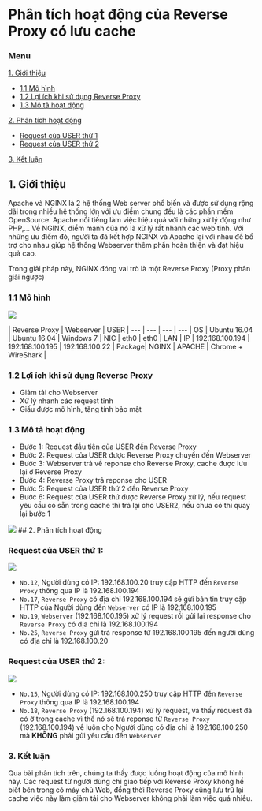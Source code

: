 # Phân tích hoạt động của Reverse Proxy có lưu cache

### Menu

[1. Giới thiệu ](#1)

- [1.1 Mô hình ](#1.1)
- [1.2 Lợi ích khi sử dụng Reverse Proxy ](#1.2)
- [1.3 Mô tả hoạt động ](#1.3)

[2. Phân tích hoạt động ](#2)

- [Request của USER thứ 1](#2.1)
- [Request của USER thứ 2](#2.2)

[3. Kết luận](#3)

<a name="1"></a>
## 1. Giới thiệu

Apache và NGINX là 2 hệ thống Web server phổ biến và được sử dụng rộng dãi trong nhiều hệ thống lớn với ưu điểm chung đều là các phần mềm OpenSource. Apache nổi tiếng làm việc hiệu quả với những xử lý động như PHP,... Về NGINX, điểm mạnh của nó là xử lý rất nhanh các web tĩnh. Với những ưu điểm đó, người ta đã kết hợp NGINX và Apache lại với nhau để bổ trợ cho nhau giúp hệ thống Webserver thêm phần hoàn thiện và đạt hiệu quả cao.

Trong giải pháp này, NGINX đóng vai trò là một Reverse Proxy (Proxy phân giải ngược) 

<a name="1.1"></a>
### 1.1 Mô hình

<img src="http://i1363.photobucket.com/albums/r714/HoangLove9z/rp_zpsm4wwklir.png" />

 | Reverse Proxy | Webserver | USER |
--- | --- | --- | --- |
OS | Ubuntu 16.04 | Ubuntu 16.04 | Windows 7 |
NIC | eth0 | eth0 | LAN |
IP | 192.168.100.194 | 192.168.100.195 | 192.168.100.22 |
Package| NGINX | APACHE | Chrome + WireShark |
<a name="1.2"></a>
### 1.2 Lợi ích khi sử dụng Reverse Proxy

- Giảm tải cho Webserver
- Xử lý nhanh các request tĩnh
- Giấu được mô hình, tăng tính bảo mật

<a name="1.3"></a>
### 1.3 Mô tả hoạt động

- Bước 1: Request đầu tiên của USER đến Reverse Proxy
- Bước 2: Request của USER được Reverse Proxy chuyển đến Webserver
- Bước 3: Webserver trả về reponse cho Reverse Proxy, cache được lưu lại ở Reverse Proxy
- Bước 4: Reverse Proxy trả reponse cho USER
- Bước 5: Request của USER thứ 2 đến Reverse Proxy
- Bước 6: Request của USER thứ được Reverse Proxy xử lý, nếu request yêu cầu có sẵn trong cache thì trả lại cho USER2, nếu chưa có thì quay lại bước 1

<img src="http://i1363.photobucket.com/albums/r714/HoangLove9z/luong-rp_zpsvc4xzsvy.png" />
<a name="2"></a>
## 2. Phân tích hoạt động

<a name="2.1"></a>
### Request của USER thứ 1:

<img src="http://image.prntscr.com/image/ba8a4a797f7a45c599aaffdeda525720.png" />


- `No.12`, Người dùng có IP: 192.168.100.20 truy cập HTTP đến `Reverse Proxy` thông qua IP là 192.168.100.194
- `No.17`, `Reverse Proxy` có địa chỉ 192.168.100.194 sẽ gửi bản tin truy cập HTTP của Người dùng đến `Webserver` có IP là 192.168.100.195
- `No.19`,  `Webserver` (192.168.100.195) xử lý request rồi gửi lại response cho `Reverse Proxy` có địa chỉ là 192.168.100.194
- `No.25`, `Reverse Proxy` gửi trả response từ 192.168.100.195 đến người dùng có địa chỉ là 192.168.100.20

<a name="2.2"></a>
### Request của USER thứ 2:

<img src="http://image.prntscr.com/image/0069291ab27f43719d643d6c6d694e3d.png" />

- `No.15`, Người dùng có IP: 192.168.100.250 truy cập HTTP đến `Reverse Proxy` thông qua IP là 192.168.100.194
- `No.18`,  `Reverse Proxy` (192.168.100.194) xử lý request, và thấy request đã có ở trong cache vì thế nó sẽ trả reponse từ `Reverse Proxy` (192.168.100.194) về luôn cho Người dùng có địa chỉ là 192.168.100.250 mà **KHÔNG** phải gửi yêu cầu đến `Webserver`

<a name="3"></a>
### 3. Kết luận

Qua bài phân tích trên, chúng ta thấy được luồng hoạt động của mô hình này. Các request từ người dùng chỉ giao tiếp với Reverse Proxy không hề biết bên trong có máy chủ Web, đồng thời Reverse Proxy cũng lưu trữ lại cache việc này làm giảm tải cho Webserver không phải làm việc quá nhiều.